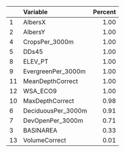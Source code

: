 |   |Variable           | Percent|
|:--|:------------------|-------:|
|1  |AlbersX            |    1.00|
|2  |AlbersY            |    1.00|
|4  |CropsPer_3000m     |    1.00|
|5  |DDs45              |    1.00|
|8  |ELEV_PT            |    1.00|
|9  |EvergreenPer_3000m |    1.00|
|11 |MeanDepthCorrect   |    1.00|
|12 |WSA_ECO9           |    1.00|
|10 |MaxDepthCorrect    |    0.98|
|6  |DeciduousPer_3000m |    0.91|
|7  |DevOpenPer_3000m   |    0.71|
|3  |BASINAREA          |    0.33|
|13 |VolumeCorrect      |    0.01|
